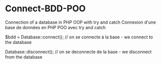 # Connect-BDD-POO

Connection of a database in PHP OOP with try and catch
Connexion d'une base de données en PHP POO avec try and catch

$bdd = Database::connect(); // on se connecte à la base - we connect to the database

Database::disconnect(); // on se deconnecte de la base - we disconnect from the database
